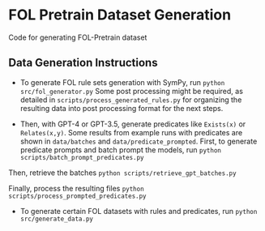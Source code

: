# FOL Pretrain Dataset Generation
Code for generating FOL-Pretrain dataset

## Data Generation Instructions
- To generate FOL rule sets generation with SymPy, run
```python src/fol_generator.py``` 
Some post processing might be required, as detailed in `scripts/process_generated_rules.py` for organizing the resulting data into post processing format for the next steps.

- Then, with GPT-4 or GPT-3.5, generate predicates like `Exists(x)` or `Relates(x,y)`. Some results from example runs with predicates are shown in `data/batches` and `data/predicate_prompted`.
First, to generate predicate prompts and batch prompt the models, run
```python scripts/batch_prompt_predicates.py```

Then, retrieve the batches
```python scripts/retrieve_gpt_batches.py```

Finally, process the resulting files
```python scripts/process_prompted_predicates.py```

- To generate certain FOL datasets with rules and predicates, run
```python src/generate_data.py```